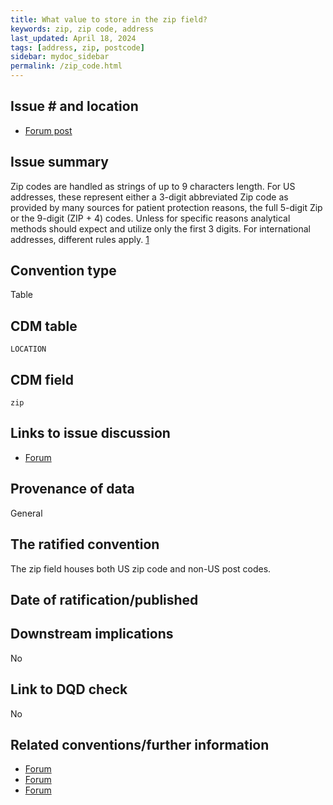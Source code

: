 ```yaml
---
title: What value to store in the zip field?
keywords: zip, zip code, address
last_updated: April 18, 2024
tags: [address, zip, postcode]
sidebar: mydoc_sidebar
permalink: /zip_code.html
---
```


## Issue # and location

- [Forum post](https://forums.ohdsi.org/t/non-us-location-geography-hierarchy/1628/2)

## Issue summary
Zip codes are handled as strings of up to 9 characters length. For US addresses, these represent either a 3-digit abbreviated Zip code as provided by many sources for patient protection reasons, the full 5-digit Zip or the 9-digit (ZIP + 4) codes. Unless for specific reasons analytical methods should expect and utilize only the first 3 digits. For international addresses, different rules apply. [1](https://github.com/orgs/OHDSI/projects/27/views/1?pane=issue&itemId=59092644#user-content-fn-1-15f41f9f115442b6ffb846f54e99b656)

## Convention type
Table

## CDM table
`LOCATION`

## CDM field
`zip`

## Links to issue discussion
- [Forum](https://forums.ohdsi.org/t/non-us-location-geography-hierarchy/1628/2)

## Provenance of data
General

## The ratified convention
The zip field houses both US zip code and non-US post codes.


## Date of ratification/published


## Downstream implications
No

## Link to DQD check
No

## Related conventions/further information

- [Forum](https://forums.ohdsi.org/t/federal-information-processing-system-fips-codes/13637)
- [Forum](https://forums.ohdsi.org/t/masking-of-data-about-a-person/4373/4)
- [Forum](https://forums.ohdsi.org/t/location-table-uniqueness-and-inclusion-requirements/9535)


